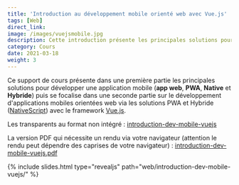 ```yaml
---
title: 'Introduction au développement mobile orienté web avec Vue.js'
tags: [Web]
direct_link:
image: /images/vuejsmobile.jpg
description: Cette introduction présente les principales solutions pour développer une application mobile et se focalise ensuite sur le développement d'application mobile via les solutions PWA et NativeScript en utilisant Vue.js.
category: Cours
date: 2021-03-18
weight: 3
---
```


Ce support de cours présente dans une première partie les principales solutions pour développer une application mobile (**app web**, **PWA**, **Native** et **Hybride**) puis se focalise dans une seconde partie sur le développement d'applications mobiles orientées web via les solutions PWA et Hybride ([NativeScript](https://nativescript-vue.org/)) avec le framework <a target="_blank" href="https://vuejs.org/">Vue.js</a>.

Les transparents au format non intégré : [introduction-dev-mobile-vuejs](/slides/web/introduction-dev-mobile-vuejs)

La version PDF qui nécessite un rendu via votre navigateur (attention le rendu peut dépendre des caprises de votre navigateur) : <a target="_blank" href="/slides/web/introduction-dev-mobile-vuejs?print-pdf">introduction-dev-mobile-vuejs.pdf</a>

{% include slides.html type="revealjs" path="web/introduction-dev-mobile-vuejs/" %}
